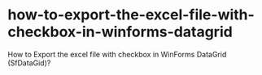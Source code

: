 # how-to-export-the-excel-file-with-checkbox-in-winforms-datagrid
How to Export the excel file with checkbox in WinForms DataGrid (SfDataGid)?
